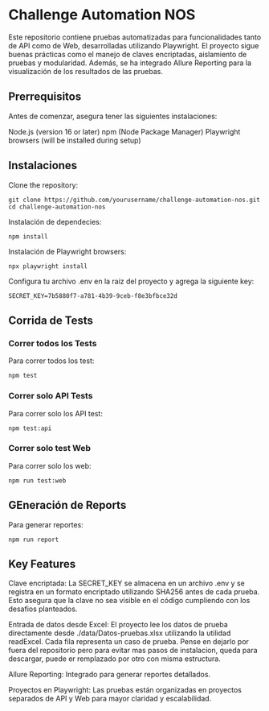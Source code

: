 # Challenge Automation NOS
Este repositorio contiene pruebas automatizadas para funcionalidades tanto de API como de Web, desarrolladas utilizando Playwright. El proyecto sigue buenas prácticas como el manejo de claves encriptadas, aislamiento de pruebas y modularidad. Además, se ha integrado Allure Reporting para la visualización de los resultados de las pruebas.


## Prerrequisitos
Antes de comenzar, asegura tener las siguientes instalaciones:

Node.js (version 16 or later)
npm (Node Package Manager)
Playwright browsers (will be installed during setup)

## Instalaciones
Clone the repository:
```
git clone https://github.com/yourusername/challenge-automation-nos.git
cd challenge-automation-nos

```

Instalación de dependecies:
```
npm install
```

Instalación de Playwright browsers:
```
npx playwright install
```

Configura tu archivo .env en la raiz del proyecto y agrega la siguiente key:
```
SECRET_KEY=7b5880f7-a781-4b39-9ceb-f8e3bfbce32d
```

## Corrida de Tests

### Correr todos los Tests
Para correr todos los test:
``` 
npm test
```
### Correr solo API Tests
Para correr solo los API test:
```
npm test:api
```

### Correr solo test Web
Para correr solo los web:
```
npm run test:web
```

## GEneración de Reports
Para generar reportes:
````
npm run report
````

## Key Features

Clave encriptada: La SECRET_KEY se almacena en un archivo .env y se registra en un formato encriptado utilizando SHA256 antes de cada prueba. Esto asegura que la clave no sea visible en el código cumpliendo con los desafios planteados.

Entrada de datos desde Excel: El proyecto lee los datos de prueba directamente desde ./data/Datos-pruebas.xlsx utilizando la utilidad readExcel. Cada fila representa un caso de prueba.
Pense en dejarlo por fuera del repositorio pero para evitar mas pasos de instalacion, queda para descargar, puede er remplazado por otro con misma estructura.

Allure Reporting: Integrado para generar reportes detallados.

Proyectos en Playwright: Las pruebas están organizadas en proyectos separados de API y Web para mayor claridad y escalabilidad.